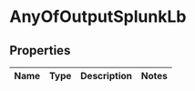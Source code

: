 # AnyOfOutputSplunkLb

## Properties
Name | Type | Description | Notes
------------ | ------------- | ------------- | -------------

